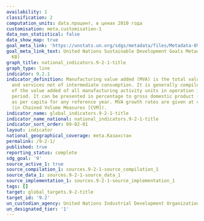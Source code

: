 ```yaml
---
availability: 1
classification: 2
computation_units: data.процент, в ценах 2010 года
customisation: meta.customisation-1
data_non_statistical: false
data_show_map: true
goal_meta_link: 'https://unstats.un.org/sdgs/metadata/files/Metadata-09-02-01.pdf '
goal_meta_link_text: United Nations Sustainable Development Goals Metadata (PDF 217
  KB)
graph_title: national_indicators.9-2-1-title
graph_type: line
indicator: 9.2.1
indicator_definition: Manufacturing value added (MVA) is the total value of goods
  and services net of intermediate consumption. It is generally compiled as the sum
  of the value added of all manufacturing activity units in operation in the reference
  period. It can be presented in percentage to gross domestic product (GDP) as well
  as per capita for any reference year. MVA growth rates are given at constant prices
  (in Chained Volume Measures [CVM]).
indicator_name: global_indicators.9-2-1-title
indicator_name_national: national_indicators.9-2-1-title
indicator_sort_order: 09-02-01
layout: indicator
national_geographical_coverage: meta.Казахстан
permalink: /9-2-1/
published: true
reporting_status: complete
sdg_goal: '9'
source_active_1: true
source_compilation_1: sources.9-2-1-source_compilation_1
source_data_1: sources.9-2-1-source_data_1
source_implementation_1: sources.9-2-1-source_implementation_1
tags: []
target: global_targets.9-2-title
target_id: '9.2'
un_custodian_agency: United Nations Industrial Development Organization (UNIDO)
un_designated_tier: '1'
---
```

